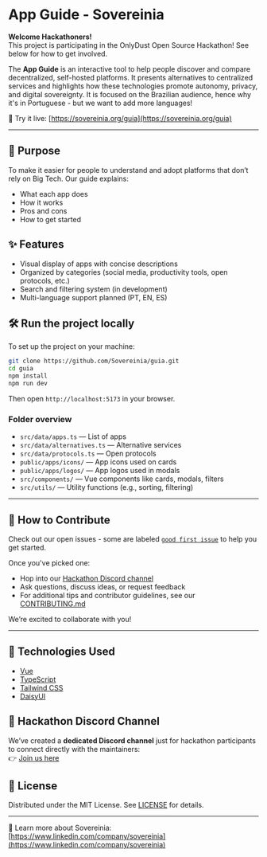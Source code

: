 # App Guide - Sovereinia

**Welcome Hackathoners!**  
This project is participating in the OnlyDust Open Source Hackathon! See below for how to get involved.

The **App Guide** is an interactive tool to help people discover and compare decentralized, self-hosted platforms. It presents alternatives to centralized services and highlights how these technologies promote autonomy, privacy, and digital sovereignty. It is focused on the Brazilian audience, hence why it's in Portuguese - but we want to add more languages! 

🔗 Try it live: [https://sovereinia.org/guia](https://sovereinia.org/guia)

---

## 📌 Purpose

To make it easier for people to understand and adopt platforms that don’t rely on Big Tech. Our guide explains:

- What each app does
- How it works
- Pros and cons
- How to get started

## ✨ Features

- Visual display of apps with concise descriptions
- Organized by categories (social media, productivity tools, open protocols, etc.)
- Search and filtering system (in development)
- Multi-language support planned (PT, EN, ES)

## 🛠 Run the project locally

To set up the project on your machine:

```bash
git clone https://github.com/Sovereinia/guia.git
cd guia
npm install
npm run dev
```

Then open `http://localhost:5173` in your browser.

### Folder overview

- `src/data/apps.ts` — List of apps  
- `src/data/alternatives.ts` — Alternative services  
- `src/data/protocols.ts` — Open protocols  
- `public/apps/icons/` — App icons used on cards  
- `public/apps/logos/` — App logos used in modals  
- `src/components/` — Vue components like cards, modals, filters  
- `src/utils/` — Utility functions (e.g., sorting, filtering)

---

## 🧪 How to Contribute

Check out our open issues - some are labeled [`good first issue`](https://github.com/Sovereinia/guia/issues?q=is%3Aissue+is%3Aopen+label%3A%22good+first+issue%22) to help you get started.  

Once you've picked one:

- Hop into our [Hackathon Discord channel](https://discordapp.com/channels/1365364448461721611/1376586127443623976)
- Ask questions, discuss ideas, or request feedback
- For additional tips and contributor guidelines, see our [CONTRIBUTING.md](./CONTRIBUTING.md)

We’re excited to collaborate with you!

---

## 🧰 Technologies Used

- [Vue](https://vuejs.org/)
- [TypeScript](https://www.typescriptlang.org/)
- [Tailwind CSS](https://tailwindcss.com/)
- [DaisyUI](https://daisyui.com/)

## 💬 Hackathon Discord Channel

We’ve created a **dedicated Discord channel** just for hackathon participants to connect directly with the maintainers:  
👉 [Join us here](https://discordapp.com/channels/1365364448461721611/1376586127443623976)

## 📄 License

Distributed under the MIT License. See [LICENSE](./LICENSE) for details.

---

🔗 Learn more about Sovereinia: [https://www.linkedin.com/company/sovereinia](https://www.linkedin.com/company/sovereinia)
